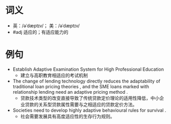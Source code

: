 # 词义
- 英：/əˈdæptɪv/； 美：/əˈdæptɪv/
- #adj 适应的；有适应能力的
# 例句
- Establish Adaptive Examination System for High Professional Education
	- 建立与高职教育相适应的考试机制
- The change of lending technology directly reduces the adaptability of traditional loan pricing theories , and the SME loans marked with relationship lending need an adaptive pricing method .
	- 贷款技术类型的改变直接导致了传统贷款定价理论的适用性降低，中小企业贷款的关系型贷款属性需要与之相适应的贷款定价方法。
- Societies need to develop highly adaptive behavioural rules for survival .
	- 社会需要发展具有高度适应性的生存行为规则。

